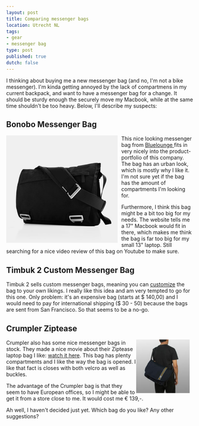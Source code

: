 ```yaml
---
layout: post
title: Comparing messenger bags
location: Utrecht NL
tags:
- gear
- messenger bag
type: post
published: true
dutch: false
---
```

I thinking about buying me a new messenger bag (and no, I'm not a bike messenger). I'm kinda getting annoyed by the lack of compartmens in my current backpack, and want to have a messenger bag for a change. It should be sturdy enough the securely move my Macbook, while at the same time shouldn't be too heavy. Below, I'll describe my suspects:

## Bonobo Messenger Bag

<img title="Bluelounge Bonobo Messenger Bag" src="/img/pics/bonobo.jpg" alt="Bluelounge Bonobo Messenger Bag" width="300px" style="float: left; margin-right: 10px;" /></a>

This nice looking messenger bag from <a title="Bluelounge" href="http://www.bluelounge.com" target="_blank">Bluelounge </a>fits in very nicely into the product-portfolio of this company. The bag has an urban look, which is mostly why I like it. I'm not sure yet if the bag has the amount of compartments I'm looking for. 

Furthermore, I think this bag might be a bit too big for my needs. The website tells me a 17" Macbook would fit in there, which makes me think the bag is far too big for my small 13" laptop. Still searching for a nice video review of this bag on Youtube to make sure.

## Timbuk 2 Custom Messenger Bag

Timbuk 2 sells custom messenger bags, meaning you can <a title="Timbuk 2 Custom Messenger bag" href="http://www.timbuk2.com/tb2/custom#/sizeId=4&amp;customProductSetId=9&amp;uid=59234" target="_blank">customize</a> the bag to your own likings. I really like this idea and am very tempted to go for this one. Only problem: it's an expensive bag (starts at $ 140,00) and I would need to pay for international shipping ($ 30 - 50) because the bags are sent from San Francisco. So that seems to be a no-go.

## Crumpler Ziptease

<img title="Crumpler Ziptease" src="/img/pics/ziptease.jpg" alt="Crumpler Ziptease" width="144" height="144" style="float: right; margin-right: 10px;" />

Crumpler also has some nice messenger bags in stock. They made a nice movie about their Ziptease laptop bag I like: <a title="watch it here" href="http://www.crumpler.eu/video/play.swf?file=/uploadPim/7398/15/SJ_BBB_CHS_001-004_06-2011__Animation_Files.flv" target="_blank">watch it here</a>. This bag has plenty compartments and I like the way the bag is opened. I like that fact is closes with both velcro as well as buckles.

The advantage of the Crumpler bag is that they seem to have European offices, so I might be able to get it from a store close to me. It would cost me &euro; 139,-.

Ah well, I haven't decided just yet. Which bag do you like? Any other suggestions?
